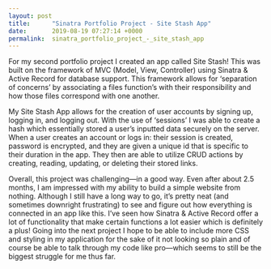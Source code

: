 ```yaml
---
layout: post
title:      "Sinatra Portfolio Project - Site Stash App"
date:       2019-08-19 07:27:14 +0000
permalink:  sinatra_portfolio_project_-_site_stash_app
---
```



For my second portfolio project I created an app called Site Stash! This was built on the framework of MVC (Model, View, Controller) using Sinatra & Active Record for database support. This framework allows for ‘separation of concerns’ by associating a files function’s with their responsibility and how those files correspond with one another. 

My Site Stash App allows for the creation of user accounts by signing up, logging in, and logging out. With the use of ‘sessions’ I was able to create a hash which essentially stored a user’s inputted data securely on the server. When a user creates an account or logs in: their session is created, password is encrypted, and they are given a unique id that is specific to their duration in the app. They then are able to utilize CRUD actions by creating, reading, updating, or deleting their stored links. 

Overall, this project was challenging—in a good way. Even after about 2.5 months, I am impressed with my ability to build a simple website from nothing. Although I still have a long way to go, it’s pretty neat (and sometimes downright frustrating) to see and figure out how everything is connected in an app like this. I’ve seen how Sinatra & Active Record offer a lot of functionality that make certain functions a lot easier which is definitely a plus! Going into the next project I hope to be able to include more CSS and styling in my application for the sake of it not looking so plain and of course be able to talk through my code like pro—which seems to still be the biggest struggle for me thus far. 

